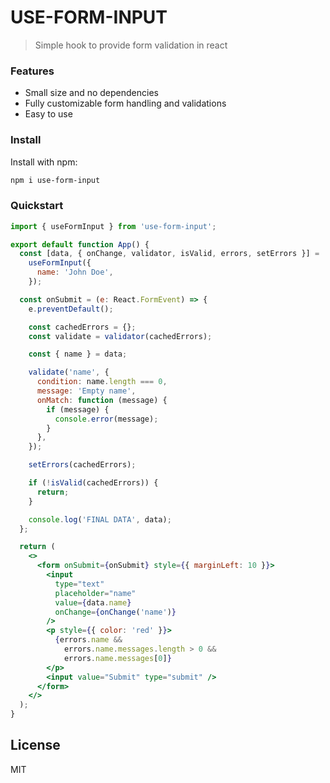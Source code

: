 # USE-FORM-INPUT

> Simple hook to provide form validation in react

### Features

- Small size and no dependencies
- Fully customizable form handling and validations
- Easy to use

### Install

Install with npm:

```sh
npm i use-form-input
```

### Quickstart

```jsx
import { useFormInput } from 'use-form-input';

export default function App() {
  const [data, { onChange, validator, isValid, errors, setErrors }] =
    useFormInput({
      name: 'John Doe',
    });

  const onSubmit = (e: React.FormEvent) => {
    e.preventDefault();

    const cachedErrors = {};
    const validate = validator(cachedErrors);

    const { name } = data;

    validate('name', {
      condition: name.length === 0,
      message: 'Empty name',
      onMatch: function (message) {
        if (message) {
          console.error(message);
        }
      },
    });

    setErrors(cachedErrors);

    if (!isValid(cachedErrors)) {
      return;
    }

    console.log('FINAL DATA', data);
  };

  return (
    <>
      <form onSubmit={onSubmit} style={{ marginLeft: 10 }}>
        <input
          type="text"
          placeholder="name"
          value={data.name}
          onChange={onChange('name')}
        />
        <p style={{ color: 'red' }}>
          {errors.name &&
            errors.name.messages.length > 0 &&
            errors.name.messages[0]}
        </p>
        <input value="Submit" type="submit" />
      </form>
    </>
  );
}
```

## License

MIT
